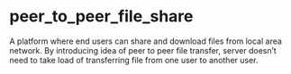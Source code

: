 # peer_to_peer_file_share
A platform where end users can share and download files from local area network. By introducing idea of peer to peer file transfer, server doesn’t need to take load of transferring file from one user to another user.
